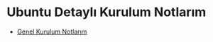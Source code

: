 # Ubuntu Detaylı Kurulum Notlarım

- [Genel Kurulum Notlarım](https://github.com/kaankaltakkiran/Linux_notlarim/blob/main/yol_haritam.md)
